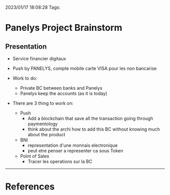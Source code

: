2023/01/17 18:08:28
Tags:

# Panelys Project Brainstorm

## Presentation
- Service financier digitaux
- Push by PANELYS, compte mobile carte VISA pour les non bancarise

- Work to do: 
    - Private BC between banks and Panelys 
    - Panelys keep the accounts (as it is today)

- There are 3 thing to work on:
    - Push 
        - Add a blockchain that save all the transaction going through paymentology
        - think about the archi how to add this BC without knowing much about the
            product 
    - BNI
        - representation d'une monnais electronique 
        - peut etre penser a representer ca sous Token
    - Point of Sales
        - Tracer les operations sur la BC 
---
# References

